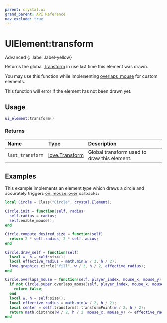 ```yaml
---
parent: crystal.ui
grand_parent: API Reference
nav_exclude: true
---
```


# UIElement:transform

Advanced
{: .label .label-yellow}

Returns the global [Transform](https://love2d.org/wiki/Transform) in use last time this element was drawn.

You may use this function while implementing [overlaps_mouse](ui_element_overlaps_mouse) for custom elements.

This function will error if the element has not been drawn yet.

## Usage

```lua
ui_element:transform()
```

### Returns

| Name             | Type                                                | Description                                 |
| :--------------- | :-------------------------------------------------- | :------------------------------------------ |
| `last_transform` | [love.Transform](https://love2d.org/wiki/Transform) | Global transform used to draw this element. |

## Examples

This example implements an element type which draws a circle and accurately triggers [on_mouse_over](ui_element_on_mouse_over) callbacks:

```lua
local Circle = Class("Circle", crystal.Element);

Circle.init = function(self, radius)
  self.radius = radius;
  self:enable_mouse();
end

Circle.compute_desired_size = function(self)
  return 2 * self.radius, 2 * self.radius;
end

Circle.draw_self = function(self)
  local w, h = self:size();
  local effective_radius = math.min(w / 2, h / 2);
  love.graphics.circle("fill", w / 2, h / 2, effective_radius);
end

Circle.overlaps_mouse = function(self, player_index, mouse_x, mouse_y)
  if not Circle.super.overlaps_mouse(self, player_index, mouse_x, mouse_y) then
    return false;
  end
  local w, h = self:size();
  local effective_radius = math.min(w / 2, h / 2);
  local center = self:transform():transformPoint(w / 2, h / 2);
  return math.distance(w / 2, h / 2, mouse_x, mouse_y) <= effective_radius;
end
```
